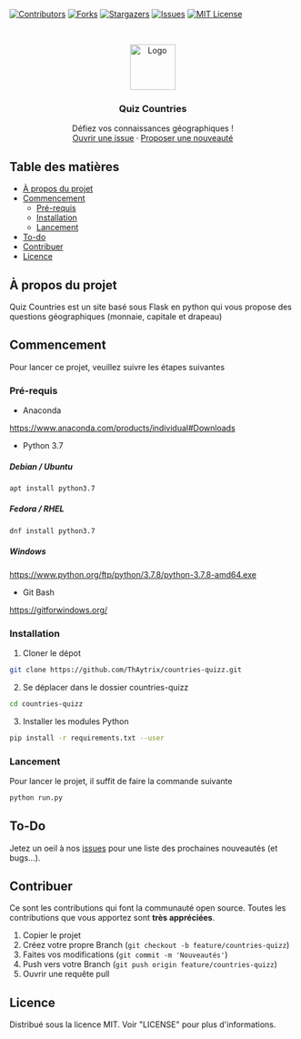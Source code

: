 [![Contributors][contributors-shield]][contributors-url]
[![Forks][forks-shield]][forks-url]
[![Stargazers][stars-shield]][stars-url]
[![Issues][issues-shield]][issues-url]
[![MIT License][license-shield]][license-url]



<!-- PROJECT LOGO -->
<br />
<p align="center">
  <a href="https://github.com/ThAytrix/countries-quizz/">
    <img src="https://i.imgur.com/bN9h072.png" alt="Logo" width="80" height="80">
  </a>

  <h3 align="center">Quiz Countries</h3>

  <p align="center">
    Défiez vos connaissances géographiques !
    <br />
    <a href="https://github.com/ThAytrix/countries-quizz/issues">Ouvrir une issue</a>
    ·
    <a href="https://github.com/ThAytrix/countries-quizz/issues">Proposer une nouveauté</a>
  </p>
</p>



<!-- TABLE OF CONTENTS -->
## Table des matières

* [À propos du projet](#à-propos-du-projet)
* [Commencement](#commencement)
  * [Pré-requis](#pré-requis)
  * [Installation](#installation)
  * [Lancement](#lancement)
* [To-do](#to-do)
* [Contribuer](#contribuer)
* [Licence](#licence)



<!-- ABOUT THE PROJECT -->
## À propos du projet

Quiz Countries est un site basé sous Flask en python qui vous propose des questions géographiques (monnaie, capitale et drapeau)


<!-- GETTING STARTED -->
## Commencement

Pour lancer ce projet, veuillez suivre les étapes suivantes

### Pré-requis

* Anaconda

https://www.anaconda.com/products/individual#Downloads

* Python 3.7

##### Debian / Ubuntu
```sh
apt install python3.7
```
##### Fedora / RHEL

```sh
dnf install python3.7
```

##### Windows

https://www.python.org/ftp/python/3.7.8/python-3.7.8-amd64.exe


* Git Bash

https://gitforwindows.org/

### Installation
 
1. Cloner le dépot
```sh
git clone https://github.com/ThAytrix/countries-quizz.git
```
2. Se déplacer dans le dossier countries-quizz
```sh
cd countries-quizz
```
3. Installer les modules Python
```sh
pip install -r requirements.txt --user
```
### Lancement
Pour lancer le projet, il suffit de faire la commande suivante
```sh
python run.py
```

<!-- ROADMAP -->
## To-Do

Jetez un oeil à nos [issues](https://github.com/ThAytrix/countries-quizz/issues) pour une liste des prochaines nouveautés (et bugs...).



<!-- CONTRIBUTING -->
## Contribuer

Ce sont les contributions qui font la communauté open source. Toutes les contributions que vous apportez sont **très appréciées**.

1. Copier le projet
2. Créez votre propre Branch (`git checkout -b feature/countries-quizz`)
3. Faites vos modifications (`git commit -m 'Nouveautés'`)
4. Push vers votre Branch (`git push origin feature/countries-quizz`)
5. Ouvrir une requête pull



<!-- LICENSE -->
## Licence

Distribué sous la licence MIT. Voir "LICENSE" pour plus d'informations.

<!-- MARKDOWN LINKS & IMAGES -->
<!-- https://www.markdownguide.org/basic-syntax/#reference-style-links -->
[contributors-shield]: https://img.shields.io/github/contributors/ThAytrix/countries-quizz.svg?style=flat-square
[contributors-url]: https://github.com/ThAytrix/countries-quizz/graphs/contributors
[forks-shield]: https://img.shields.io/github/forks/ThAytrix/countries-quizz.svg?style=flat-square
[forks-url]: https://github.com/ThAytrix/countries-quizz/network/members
[stars-shield]: https://img.shields.io/github/stars/ThAytrix/countries-quizz.svg?style=flat-square
[stars-url]: https://github.com/ThAytrix/countries-quizz/stargazers
[issues-shield]: https://img.shields.io/github/issues/ThAytrix/countries-quizz.svg?style=flat-square
[issues-url]: https://github.com/ThAytrix/countries-quizz/issues
[license-shield]: https://img.shields.io/github/license/ThAytrix/countries-quizz.svg?style=flat-square
[license-url]: https://github.com/ThAytrix/countries-quizz/blob/master/LICENSE.md
[product-screenshot]: images/screenshot.png
